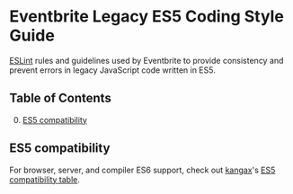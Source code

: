 # Eventbrite Legacy ES5 Coding Style Guide

[ESLint](http://eslint.org/) rules and guidelines used by Eventbrite to provide consistency and prevent errors in legacy JavaScript code written in ES5.

## Table of Contents

0. [ES5 compatibility](#es5-compatibility)

## ES5 compatibility

For browser, server, and compiler ES6 support, check out [kangax](https://twitter.com/kangax)'s [ES5 compatibility table](http://kangax.github.io/es5-compat-table/).
